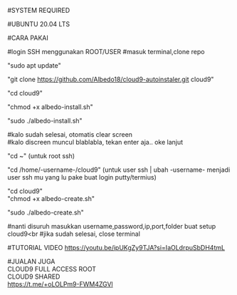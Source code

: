 #SYSTEM REQUIRED <p>

#UBUNTU 20.04 LTS

#CARA PAKAI <p>
#login SSH menggunakan ROOT/USER
#masuk terminal,clone repo <p>
"sudo apt update" <p>
"git clone https://github.com/Albedo18/cloud9-autoinstaler.git cloud9"<p>
"cd cloud9" <p> 
"chmod +x albedo-install.sh" <p>
"sudo ./albedo-install.sh" <p>

#kalo sudah selesai, otomatis clear screen<br>
#kalo discreen muncul blablabla, tekan enter aja.. oke lanjut <p>

"cd ~" (untuk root ssh)<p>
"cd /home/-username-/cloud9" (untuk user ssh | ubah -username- menjadi user ssh mu yang lu pake buat login putty/termius)<p>
"cd cloud9"<br>
"chmod +x albedo-create.sh" <p>
"sudo ./albedo-create.sh"<p>

#nanti disuruh masukkan username,password,ip,port,folder buat setup cloud9<br
#jika sudah selesai, close terminal <p>

#TUTORIAL VIDEO
https://youtu.be/ipUKgZy9TJA?si=IaOLdrpuSbDH4tmL <p>

#JUALAN JUGA <br>
CLOUD9 FULL ACCESS ROOT<br>
CLOUD9 SHARED<br>
https://t.me/+oLOLPm9-FWM4ZGVl
